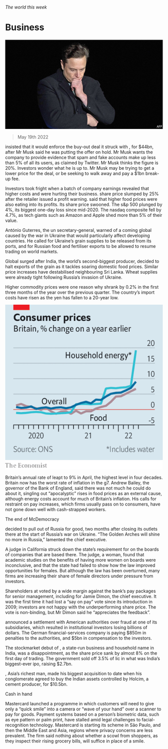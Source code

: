 ###### The world this week

# Business 

#####  

![image](images/20220521_WWP501.jpg) 

> May 19th 2022 

 insisted that it would enforce the buy-out deal it struck with , for $44bn, after Mr Musk said he was putting the offer on hold. Mr Musk wants the company to provide evidence that spam and fake accounts make up less than 5% of all its users, as claimed by Twitter. Mr Musk thinks the figure is 20%. Investors wonder what he is up to. Mr Musk may be trying to get a lower price for the deal, or be seeking to walk away and pay a $1bn break-up fee. 

Investors took fright when a batch of company earnings revealed that higher costs and  were hurting their business.  share price slumped by 25% after the retailer issued a profit warning.  said that higher food prices were also eating into its profits. Its share price swooned. The s&amp;p 500 plunged by 4%, its biggest one-day loss since mid-2020. The nasdaq composite fell by 4.7%, as tech giants such as Amazon and Apple shed more than 5% of their value. 

António Guterres, the un secretary-general, warned of a coming global  caused by the war in Ukraine that would particularly affect developing countries. He called for Ukraine’s grain supplies to be released from its ports, and for Russian food and fertiliser exports to be allowed to resume trading on world markets. 

Global  surged after India, the world’s second-biggest producer, decided to halt exports of the grain as it tackles soaring domestic food prices. Similar price increases have destabilised neighbouring Sri Lanka. Wheat supplies were already tight following Russia’s invasion of Ukraine.

Higher commodity prices were one reason why  shrank by 0.2% in the first three months of the year over the previous quarter. The country’s import costs have risen as the yen has fallen to a 20-year low. 

![image](images/20220521_WWC386.png) 


Britain’s annual rate of  leapt to 9% in April, the highest level in four decades. Britain now has the worst rate of inflation in the g7. Andrew Bailey, the governor of the Bank of England, said there was not much he could do about it, singling out “apocalyptic” rises in food prices as an external cause, although energy costs account for much of Britain’s inflation. His calls for restraint on pay increases, which firms usually pass on to consumers, have not gone down well with cash-strapped workers. 

The end of McDemocracy

 decided to pull out of Russia for good, two months after closing its outlets there at the start of Russia’s war on Ukraine. “The Golden Arches will shine no more in Russia,” lamented the chief executive. 

A judge in California struck down the state’s requirement for  on the boards of companies that are based there. The judge, a woman, found that academic studies on the benefits of having more women on boards were inconclusive, and that the state had failed to show how the law improved opportunities for females. But although the law has been overturned, many firms are increasing their share of female directors under pressure from investors. 

Shareholders at   voted by a wide margin against the bank’s pay packages for senior management, including for Jamie Dimon, the chief executive. It was the first time it had lost a “say on pay” vote since its introduction in 2009; investors are not happy with the underperforming share price. The vote is non-binding, but Mr Dimon said he “appreciates the feedback”.

 announced a settlement with American authorities over fraud at one of its subsidiaries, which resulted in institutional investors losing billions of dollars. The German financial-services company is paying $850m in penalties to the authorities, and $5bn in compensation to the investors.

The stockmarket debut of , a state-run business and household name in India, was a disappointment, as the share price sank by almost 8% on the first day of trading. The government sold off 3.5% of lic in what was India’s biggest-ever ipo, raising $2.7bn.

, Asia’s richest man, made his biggest acquisition to date when his conglomerate agreed to buy the Indian assets controlled by Holcim, a cement producer, for $10.5bn. 

Cash in hand

Mastercard launched a  programme in which customers will need to give only a “quick smile” into a camera or “wave of your hand” over a scanner to pay for goods. Payment systems based on a person’s biometric data, such as eye pattern or palm print, have stalled amid legal challenges to facial-recognition technology. Mastercard is starting its scheme in São Paulo, and then the Middle East and Asia, regions where privacy concerns are less prevalent. The firm said nothing about whether a scowl from shoppers, as they inspect their rising grocery bills, will suffice in place of a smile. 

